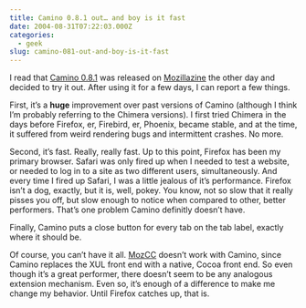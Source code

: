 ```yaml
---
title: Camino 0.8.1 out… and boy is it fast
date: 2004-08-31T07:22:03.000Z
categories:
  - geek
slug: camino-081-out-and-boy-is-it-fast
---
```

I read that [Camino 0.8.1][1]  was released on [Mozillazine][2]  the other day and decided to try it out. After using it for a few days, I can report a few things.

First, it’s a **huge** improvement over past versions of Camino (although I think I’m probably referring to the Chimera versions). I first tried Chimera in the days before Firefox, er, Firebird, er, Phoenix, became stable, and at the time, it suffered from weird rendering bugs and intermittent crashes. No more.

Second, it’s fast. Really, really fast. Up to this point, Firefox has been my primary browser. Safari was only fired up when I needed to test a website, or needed to log in to a site as two different users, simultaneously. And every time I fired up Safari, I was a little jealous of it’s performance. Firefox isn’t a dog, exactly, but it is, well, pokey. You know, not so slow that it really pisses you off, but slow enough to notice when compared to other, better performers. That’s one problem Camino definitly doesn’t have.

Finally, Camino puts a close button for every tab on the tab label, exactly where it should be.

Of course, you can’t have it all. [MozCC][3]  doesn’t work with Camino, since Camino replaces the XUL front end with a native, Cocoa front end. So even though it’s a great performer, there doesn’t seem to be any analogous extension mechanism. Even so, it’s enough of a difference to make me change my behavior. Until Firefox catches up, that is.



 [1]: http://www.mozilla.org/products/camino/
 [2]: http://mozillazine.org
 [3]: http://yergler.net/projects/mozcc

